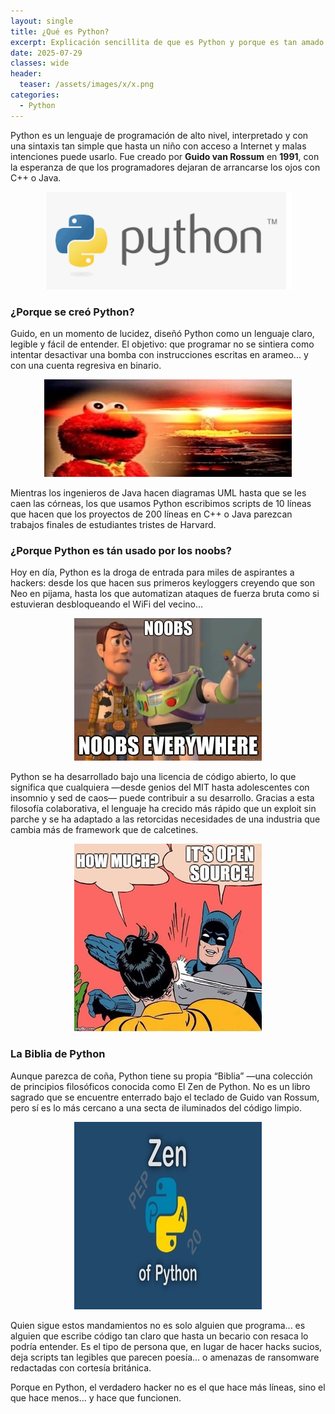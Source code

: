 ```yaml
---
layout: single
title: ¿Qué es Python?
excerpt: Explicación sencillita de que es Python y porque es tan amado por la comunidad de programadores..
date: 2025-07-29
classes: wide
header:
  teaser: /assets/images/x/x.png
categories:
  - Python
---
```



Python es un lenguaje de programación de alto nivel, interpretado y con una sintaxis tan simple que hasta un niño con acceso a Internet y malas intenciones puede usarlo. Fue creado por **Guido van Rossum** en **1991**, con la esperanza de que los programadores dejaran de arrancarse los ojos con C++ o Java.

<p align="center">
<img src="/assets/images/python/1.png">
</p>

### ¿Porque se creó Python?

Guido, en un momento de lucidez, diseñó Python como un lenguaje claro, legible y fácil de entender. El objetivo: que programar no se sintiera como intentar desactivar una bomba con instrucciones escritas en arameo... y con una cuenta regresiva en binario.

<p align="center">
<img src="/assets/images/python/2.jpg">
</p>

Mientras los ingenieros de Java hacen diagramas UML hasta que se les caen las córneas, los que usamos Python escribimos scripts de 10 líneas que hacen que los proyectos de 200 líneas en C++ o Java parezcan trabajos finales de estudiantes tristes de Harvard.

### ¿Porque Python es tán usado por los noobs?

Hoy en día, Python es la droga de entrada para miles de aspirantes a hackers: desde los que hacen sus primeros keyloggers creyendo que son Neo en pijama, hasta los que automatizan ataques de fuerza bruta como si estuvieran desbloqueando el WiFi del vecino... 

<p align="center">
<img src="/assets/images/python/3.jpg">
</p>

Python se ha desarrollado bajo una licencia de código abierto, lo que significa que cualquiera —desde genios del MIT hasta adolescentes con insomnio y sed de caos— puede contribuir a su desarrollo. Gracias a esta filosofía colaborativa, el lenguaje ha crecido más rápido que un exploit sin parche y se ha adaptado a las retorcidas necesidades de una industria que cambia más de framework que de calcetines.

<p align="center">
<img src="/assets/images/python/4.jpg">
</p>

### La Biblia de Python

Aunque parezca de coña, Python tiene su propia “Biblia” —una colección de principios filosóficos conocida como El Zen de Python. No es un libro sagrado que se encuentre enterrado bajo el teclado de Guido van Rossum, pero sí es lo más cercano a una secta de iluminados del código limpio.

<p align="center">
<img src="/assets/images/python/5.jpg">
</p>

Quien sigue estos mandamientos no es solo alguien que programa... es alguien que escribe código tan claro que hasta un becario con resaca lo podría entender. Es el tipo de persona que, en lugar de hacer hacks sucios, deja scripts tan legibles que parecen poesía... o amenazas de ransomware redactadas con cortesía británica.

Porque en Python, el verdadero hacker no es el que hace más líneas, sino el que hace menos… y hace que funcionen.


